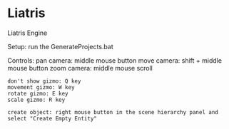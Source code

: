 # Liatris
Liatris Engine

Setup: 
	run the GenerateProjects.bat

Controls:
	pan camera: middle mouse button
	move camera: shift + middle mouse button
	zoom camera: middle mouse scroll

	don't show gizmo: Q key
	movement gizmo: W key
	rotate gizmo: E key
	scale gizmo: R key

	create object: right mouse button in the scene hierarchy panel and select "Create Empty Entity"